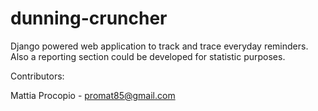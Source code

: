 dunning-cruncher
================

Django powered web application to track and trace everyday reminders.
Also a reporting section could be developed for statistic purposes.

Contributors:

Mattia Procopio - promat85@gmail.com

